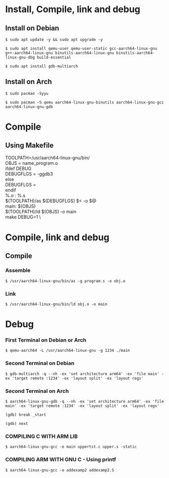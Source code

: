 # Install, Compile, link and debug

## Install on Debian

``
$ sudo apt update -y && sudo apt upgrade -y
``

``
$ sudo apt install qemu-user qemu-user-static gcc-aarch64-linux-gnu g++-aarch64-linux-gnu binutils-aarch64-linux-gnu binutils-aarch64-linux-gnu-dbg build-essential
``

``
$ sudo apt install gdb-multiarch
``

## Install on Arch

``
$ sudo pacman -Syyu
``

``
$ sudo pacman -S qemu aarch64-linux-gnu-binutils aarch64-linux-gnu-gcc aarch64-linux-gnu-gdb
``

# Compile

## Using Makefile

TOOLPATH=/usr/aarch64-linux-gnu/bin/ \
OBJS = name_program.o \
ifdef DEBUG \
	DEBUGFLGS = -ggdb3 \
else \
	DEBUGFLGS = \
endif \
%.o : %.s \
	$(TOOLPATH)/as $(DEBUGFLGS) $< -o $@ \
main: $(OBJS) \
	$(TOOLPATH)/ld $(OBJS) -o main \
make DEBUG=1 \


# Compile, link and debug

## Compile

### Assemble

``
$ /usr/aarch64-linux-gnu/bin/as -g program.s -o obj.o
``

### Link

``
$ /usr/aarch64-linux-gnu/bin/ld obj.o -o main
``

# Debug

### First Terminal on Debian or Arch

``
$ qemu-aarch64 -L /usr/aarch64-linux-gnu -g 1234 ./main
``

### Second Terminal on Debian
``
$ gdb-multiarch -q --nh -ex 'set architecture arm64' -ex 'file main' -ex 'target remote :1234' -ex 'layout split' -ex 'layout regs'
``

### Second Terminal on Arch

``
$ aarch64-linux-gnu-gdb -q --nh -ex 'set architecture arm64' -ex 'file main' -ex 'target remote :1234' -ex 'layout split' -ex 'layout regs'
``

``
(gdb) break _start
``

``
(gdb) next
``
### COMPILING C WITH ARM LIB
``
$ aarch64-linux-gnu-gcc -o main uppertst.c upper.s -static
``

### COMPILING ARM WITH GNU C - Using printf
``
$ aarch64-linux-gnu-gcc -o addexamp2 addexamp2.S
``
